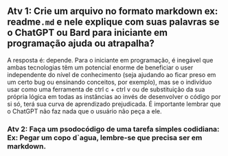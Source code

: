 ## Atv 1: Crie um arquivo no formato markdown ex: readme`.md` e nele explique com suas palavras se o ChatGPT ou Bard para iniciante em programação ajuda ou atrapalha?
A resposta é: depende. 
Para o iniciante em programação, é inegável que ambas tecnologias têm um potencial enorme de beneficiar o user independente do nível de conhecimento (seja ajudando ao ficar preso em um certo bug ou ensinando conceitos, por exemplo), mas se o indivíduo usar como uma ferramenta de ctrl c + ctrl v ou de substituição da sua própria lógica em todas as instâncias ao invés de desenvolver o código por si só, terá sua curva de aprendizado prejudicada.
É importante lembrar que o ChatGPT não faz nada que o usuário não peça a ele. 

### Atv 2: Faça um psodocódigo  de uma tarefa simples codidiana: Ex: Pegar um copo d`agua, lembre-se que precisa ser em markdown.